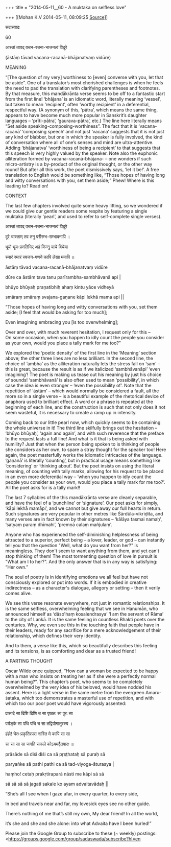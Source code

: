 +++
title = "2014-05-11__60 - A muktaka on selfless love"

+++
[[Mohan K.V	2014-05-11, 08:09:25 [Source](https://groups.google.com/g/sadaswada/c/eLy0iAdtCk8)]]



सदास्वादः

60

  

आस्तां तावद् वचन-रचना-भाजनत्वं विदूरे

(āstāṃ tāvad vacana-racanā-bhājanatvaṃ vidūre)

  

MEANING

  

“\[The question of my very\] worthiness to \[even\] converse with you, let that be aside”. One of a translator’s most cherished challenges is when he feels the need to pad the translation with clarifying parentheses and footnotes. By that measure, this mandākrānta verse seems to be off to a fantastic start from the first line! ‘bhājana’ is an idiomatic word, literally meaning ‘vessel’, but taken to mean ‘recipient’, often ‘worthy recipient’ in a deferential, respectful way. (A synonym of this, ‘pātra’, which means the same thing, appears to have become much more popular in Sanskrit’s daughter languages – ‘prīti-pātra’, ‘gaurava-pātra’, etc.) The line here literally means “Set aside speaking-composing-worthiness”. The fact that it is ‘vacana-racanā’ ‘composing speech’ and not just ‘vacana’ suggests that it is not just any kind of blabber, but one in which the speaker is fully involved, the kind of conversation where all of one’s senses and mind are ultra-attentive. Adding ‘bhājanatva’ ‘worthiness of being a recipient’ to that suggests that this speech is very highly valued by the speaker. Note also the euphonic alliteration formed by vacana-racanā-bhājana- – one wonders if such micro-artistry is a by-product of the original thought, or the other way round! But after all this work, the poet dismissively says, ‘let it be!’. A free translation to English would be something like, “Those hopes of having long and witty conversations with you, set them aside;” Phew! Where is this leading to? Read on!

  

CONTEXT

  

The last few chapters involved quite some heavy lifting, so we wondered if we could give our gentle readers some respite by featuring a single muktaka (literally ‘pearl’, and used to refer to self-complete single verses).

  

आस्तां तावद् वचन-रचना-भाजनत्वं विदूरे

दूरे चास्ताम् तव तनु परीरम्भ-सम्भावनापि ।

भूयो भूयः प्रणतिभिर् अहं किन्तु याचे विधेया

स्मारं स्मारं स्वजन-गणने कापि लेखा ममापि ॥

āstāṃ tāvad vacana-racanā-bhājanatvaṃ vidūre

dūre ca āstām tava tanu parīrambha-sambhāvanā api \|

bhūyo bhūyaḥ praṇatibhiḥ ahaṃ kintu yāce vidheyā

smāraṃ smāraṃ svajana-gaṇane kāpi lekhā mama api \|\|

  

“Those hopes of having long and witty conversations with you, set them aside; \[I feel that would be asking for too much\];

Even imagining embracing you \[is too overwhelming\];

Over and over, with much reverent hesitation, I request only for this –  
On some occasion, when you happen to idly count the people you consider as your own, would you place a tally mark for me too?"

  
We explored the ‘poetic density’ of the first line in the ‘Meaning’ section above; the other three lines are no less brilliant. In the second line, the choice of ‘ambha’ as the alliteration naturally lets the stress fall on ‘sam’ – this is great, because the result is as if we italicized ‘sambhāvanāpi’ ‘even imagining’! The poet is making us tease out his meaning by just his choice of sounds! ‘sambhāvanā’ is also often used to mean ‘possibility’, in which case the idea is even stronger – ‘even the possibility of’. Note that the repetition of ‘āstām’ – which would normally be considered a fault, all the more so in a single verse – is a beautiful example of the rhetorical device of anaphora used to brilliant effect. A word or a phrase is repeated at the beginning of each line, and the construction is such that not only does it not seem wasteful, it is necessary to create a ramp up in intensity.

  

Coming back to our little pearl now, which quickly seems to be containing the whole universe in it! The third line skilfully brings out the hesitation – ‘bhūyo bhūyaḥ’, ‘again and again’, and with such reverence that the preface to the request lasts a full line! And what is it that is being asked with humility? Just that when the person being spoken to is thinking of people she considers as her own, to spare a stray thought for the speaker too! Here again, the poet masterfully works the idiomatic intricacies of the language. ‘gaṇanā’ is literally ‘counting’, but in practical usage means something like ‘considering’ or ‘thinking about’. But the poet insists on using the literal meaning, of counting with tally marks, allowing for his request to be placed in an even more deferential way – ‘when you happen to idly count the people you consider as your own, would you place a tally mark for me too?’. All the poet asks for is a tally mark!!

  

The last 7 syllables of the this mandākrānta verse are cleanly separable, and have the feel of a ‘punchline’ or ‘signature’. Our poet asks for simply, ‘kāpi lekhā mamāpi’, and we cannot but give away our full hearts in return. Such signatures are very popular in other metres like Śārdūla-vikrīḍita, and many verses are in fact known by their signatures – ‘kālāya tasmai namaḥ’, ‘satyaṃ paraṃ dhīmahi’, ‘premṇā calaṃ mañjulaṃ’.

  

Anyone who has experienced the self-diminishing helplessness of being attracted to a superior, perfect being – a lover, leader, or god – can instantly tell you that the question "Well, what do you want from her?" is meaningless. They don't seem to want anything from them, and yet can't stop thinking of them! The most tormenting question of love in pursuit is "What am I to her?". And the only answer that is in any way is satisfying: “Her own.”

  

The soul of poetry is in identifying emotions we all feel but have not consciously explored or put into words. If it is embodied in creative indirectness – as a character's dialogue, allegory or setting – then it verily comes alive.   

  

We see this verse resonate everywhere, not just in romantic relationships. It is the same selfless, overwhelming feeling that we see in Hanumān, who announced himself as ‘dāso'haṃ kosalendrasya’ ‘I am the servant of Rāma’ to the city of Lankā. It is the same feeling in countless Bhakti poets over the centuries. Why, we even see this in the touching faith that people have in their leaders, ready for any sacrifice for a mere acknowledgement of their relationship, which defines their very identity.

  

And to them, a verse like this, which so beautifully describes this feeling and its tensions, is as comforting and dear as a trusted friend!

  

A PARTING THOUGHT

  

Oscar Wilde once quipped, “How can a woman be expected to be happy with a man who insists on treating her as if she were a perfectly normal human being?”. This chapter’s poet, who seems to be completely overwhelmed by the very idea of his beloved, would have nodded his assent. Here is a light verse in the same metre from the evergreen Amaru-śataka, which too demonstrates a masterful use of repetition, and with which too our poor poet would have vigorously assented:

  

प्रासादे सा दिशि दिशि च सा पृष्ठतः सा पुरः सा

पर्यङ्के सा पथि पथि च सा तद्वियोगातुरस्य ।

हंहो! चेतः प्रकृतिरपरा नास्ति मे कापि सा सा

सा सा सा सा जगति सकले कोऽयमद्वैतवादः ॥

prāsāde sā diśi diśi ca sā pṛṣṭhataḥ sā puraḥ sā

paryaṅke sā pathi pathi ca sā tad-viyoga-āturasya \|

haṃho! cetaḥ prakṛtiraparā nāsti me kāpi sā sā

sā sā sā sā jagati sakale ko ayam advaitavādaḥ \|\|

  

“She’s all I see when I gaze afar, in every quarter, to every side,

In bed and travels near and far, my lovesick eyes see no other guide.

There’s nothing of me that’s still my own, My dear friend! In all the world,

it’s she and she and she alone: into what Advaita have I been hurled!”

  

Please join the Google Group to subscribe to these (\~ weekly) postings: <https://groups.google.com/group/sadaswada/subscribe?hl=en 

  

  

